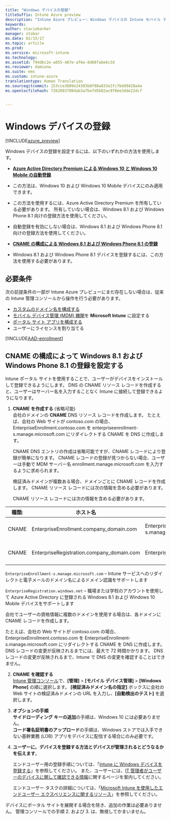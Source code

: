 ```yaml
---
title: "Windows デバイスの登録"
titleSuffix: Intune Azure preview
description: "Intune Azure プレビュー: Windows デバイスの Intune モバイル デバイス管理 (MDM) を有効にします。"
keywords: 
author: staciebarker
manager: stabar
ms.date: 02/15/17
ms.topic: article
ms.prod: 
ms.service: microsoft-intune
ms.technology: 
ms.assetid: f94dbc2e-a855-487e-af6e-8d08fabe6c3d
ms.reviewer: damionw
ms.suite: ems
ms.custom: intune-azure
translationtype: Human Translation
ms.sourcegitcommit: 153cce3809e24303b8f88a833e2fc7bdd9428a4a
ms.openlocfilehash: 7262093700dab3a7befd5b82ac9f8ee3dde22dcf


---
```


# <a name="enroll-windows-devices"></a>Windows デバイスの登録 

[!INCLUDE[azure_preview](../includes/azure_preview.md)]

Windows デバイスの登録を設定するには、以下のいずれかの方法を使用します。

- [**Azure Active Directory Premium による Windows 10 と Windows 10 Mobile の自動登録**](#set-up-windows-10-and-windows-10-mobile-automatic-enrollment-with-azure-active-directory-premium)
 -  この方法は、Windows 10 および Windows 10 Mobile デバイスにのみ適用できます。
 -  この方法を使用するには、Azure Active Directory Premium を所有している必要があります。 所有していない場合は、Windows 8.1 および Windows Phone 8.1 向けの登録方法を使用してください。
 -  自動登録を有効にしない場合は、Windows 8.1 および Windows Phone 8.1 向けの登録方法を使用してください。

- [**CNAME の構成による Windows 8.1 および Windows Phone 8.1 の登録**](#set-up-windows-81-and-windows-phone-81-enrollment-by-configuring-cname)
 - Windows 8.1 および Windows Phone 8.1 デバイスを登録するには、この方法を使用する必要があります。


## <a name="prerequisites"></a>必要条件

次の前提条件の一部が Intune Azure プレビューにまだ存在しない場合は、従来の Intune 管理コンソールから操作を行う必要があります。

- [カスタムのドメイン名を構成する](https://docs.microsoft.com/intune/get-started/start-with-a-paid-subscription-to-microsoft-intune-step-2)
- [モバイル デバイス管理 (MDM) 機関](set-mdm-authority.md)を **Microsoft Intune** に設定する
- [ポータル サイト アプリを構成する](/intune-azure/manage-apps/company-portal-app.md)
- ユーザーにライセンスを割り当てる

[!INCLUDE[AAD-enrollment](../includes/win10-automatic-enrollment-aad.md)]

## <a name="set-up-windows-81-and-windows-phone-81-enrollment-by-configuring-cname"></a>CNAME の構成によって Windows 8.1 および Windows Phone 8.1 の登録を設定する

Intune ポータル サイトを使用することで、ユーザーがデバイスをインストールして登録できるようにします。 DNS の CNAME リソース レコードを作成すると、ユーザーはサーバー名を入力することなく Intune に接続して登録できるようになります。

1. **CNAME を作成する** (省略可能)<br>
 会社のドメインの **CNAME** DNS リソース レコードを作成します。 たとえば、会社の Web サイトが contoso.com の場合、EnterpriseEnrollment.contoso.com を enterpriseenrollment-s.manage.microsoft.com にリダイレクトする CNAME を DNS に作成します。

    CNAME DNS エントリの作成は省略可能ですが、CNAME レコードにより登録が簡単になります。 CNAME レコードの登録が見つからない場合、ユーザーは手動で MDM サーバー名 enrollment.manage.microsoft.com を入力するように求められます。

    検証済みドメインが複数ある場合、ドメインごとに CNAME レコードを作成します。 CNAME リソース レコードには次の情報を含める必要があります。

    CNAME リソース レコードには次の情報を含める必要があります。

  |種類:|ホスト名|指定先|TTL|
  |--------|-------------|-------------|-------|
  |CNAME|EnterpriseEnrollment.company_domain.com|EnterpriseEnrollment-s.manage.microsoft.com |1 時間|
  |CNAME|EnterpriseRegistration.company_domain.com|EnterpriseRegistration.windows.net|1 時間|

  `EnterpriseEnrollment-s.manage.microsoft.com` – Intune サービスへのリダイレクトと電子メールのドメイン名によるドメイン認識をサポートします

  `EnterpriseRegistration.windows.net` – 職場または学校のアカウントを使用して Azure Active Directory に登録される Windows 8.1 および Windows 10 Mobile デバイスをサポートします

  会社でユーザーの資格情報に複数のドメインを使用する場合は、各ドメインに CNAME レコードを作成します。

  たとえば、会社の Web サイトが contoso.com の場合、EnterpriseEnrollment.contoso.com を EnterpriseEnrollment-s.manage.microsoft.com にリダイレクトする CNAME を DNS に作成します。 DNS レコードの変更が反映されるまでには、最大で 72 時間かかります。 DNS レコードの変更が反映されるまで、Intune で DNS の変更を確認することはできません。

2.  **CNAME を確認する**<br>[Intune 管理コンソール](http://manage.microsoft.com)で、**[管理]** &gt; **[モバイル デバイス管理]** &gt; **[Windows Phone]** の順に選択します。 **[検証済みドメイン名の指定]** ボックスに会社の Web サイトの検証済みドメインの URL を入力し、**[自動検出のテスト]** を選択します。

3.  **オプションの手順**<br>**サイドローディング キーの追加**の手順は、Windows 10 には必要ありません。 <br>**コード署名証明書のアップロード**の手順は、Windows ストアでは入手できない基幹業務 (LOB) アプリをデバイスに配信する場合にのみ必要です。

4.  **ユーザーに、デバイスを登録する方法とデバイスが管理されるとどうなるかを伝えます**。

    エンドユーザー用の登録手順については、「[Intune に Windows デバイスを登録する](https://docs.microsoft.com/en-us/intune/enduser/enroll-your-device-in-intune-windows)」を参照してください。 また、ユーザーには、[IT 管理者がユーザーのデバイスに関して確認できる情報](https://docs.microsoft.com/intune/enduser/what-can-your-it-administrator-see-when-you-enroll-your-device-in-intune-windows)に関するページを案内してください。

    エンドユーザー タスクの詳細については、「[Microsoft Intune を使用したエンドユーザー エクスペリエンスに関するリソース](https://docs.microsoft.com/intune/deploy-use/what-to-tell-your-end-users-about-using-microsoft-intune)」を参照してください。

デバイスにポータル サイトを展開する場合を除き、追加の作業は必要ありません。  管理コンソールでの手順 2. および 3. は、無視してかまいません。



<!--HONumber=Feb17_HO3-->


